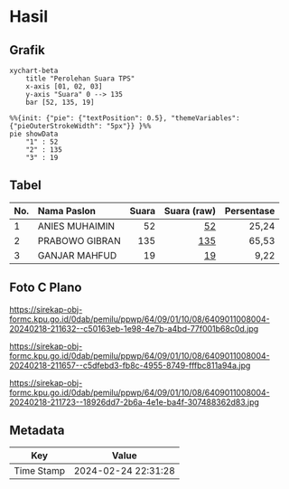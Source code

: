 # Hasil

## Grafik

```mermaid
xychart-beta
    title "Perolehan Suara TPS"
    x-axis [01, 02, 03]
    y-axis "Suara" 0 --> 135
    bar [52, 135, 19]
```

```mermaid
%%{init: {"pie": {"textPosition": 0.5}, "themeVariables": {"pieOuterStrokeWidth": "5px"}} }%%
pie showData
    "1" : 52
    "2" : 135
    "3" : 19
```

## Tabel

| No. | Nama Paslon    | Suara | Suara (raw) | Persentase |
|:--- |:-------------- | -----:| -----------:| ----------:|
| 1   | ANIES MUHAIMIN | 52    | [52][p-1]   | 25,24      |
| 2   | PRABOWO GIBRAN | 135   | [135][p-2]  | 65,53      |
| 3   | GANJAR MAHFUD  | 19    | [19][p-3]   | 9,22       |


[p-1]: https://github.com/gigit-pemilu/pemilu-2024-64-kalimantan-timur/blob/main/pilpres/hitung-suara/sub/64-kalimantan-timur/sub/09-penajam-paser-utara/sub/01-penajam/sub/1008-sungai-parit/sub/004-tps/sub/paslon-1.txt
[p-2]: https://github.com/gigit-pemilu/pemilu-2024-64-kalimantan-timur/blob/main/pilpres/hitung-suara/sub/64-kalimantan-timur/sub/09-penajam-paser-utara/sub/01-penajam/sub/1008-sungai-parit/sub/004-tps/sub/paslon-2.txt
[p-3]: https://github.com/gigit-pemilu/pemilu-2024-64-kalimantan-timur/blob/main/pilpres/hitung-suara/sub/64-kalimantan-timur/sub/09-penajam-paser-utara/sub/01-penajam/sub/1008-sungai-parit/sub/004-tps/sub/paslon-3.txt

## Foto C Plano

https://sirekap-obj-formc.kpu.go.id/0dab/pemilu/ppwp/64/09/01/10/08/6409011008004-20240218-211632--c50163eb-1e98-4e7b-a4bd-77f001b68c0d.jpg

https://sirekap-obj-formc.kpu.go.id/0dab/pemilu/ppwp/64/09/01/10/08/6409011008004-20240218-211657--c5dfebd3-fb8c-4955-8749-fffbc811a94a.jpg

https://sirekap-obj-formc.kpu.go.id/0dab/pemilu/ppwp/64/09/01/10/08/6409011008004-20240218-211723--18926dd7-2b6a-4e1e-ba4f-307488362d83.jpg


## Metadata

| Key        | Value               |
| ---------- | ------------------- |
| Time Stamp | 2024-02-24 22:31:28 |




